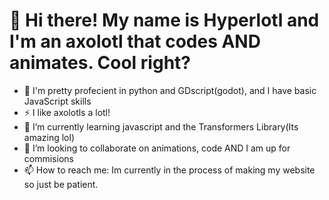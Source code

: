 # 👋  Hi there! My name is Hyperlotl and I'm an axolotl that codes AND animates. Cool right?

- 👀 I'm pretty profecient in python and GDscript(godot), and I have basic JavaScript skills
- ⚡ I like axolotls a lotl!
- 🌱 I’m currently learning javascript and the Transformers Library(Its amazing lol)
- 💞️ I’m looking to collaborate on animations, code AND I am up for commisions
- 📫 How to reach me: Im currently in the process of making my website so just be patient.


<!---
- 👋 Hi, I’m @Hyperlotl
- 👀 I’m interested in ...
- 🌱 I’m currently learning ...
- 💞️ I’m looking to collaborate on ...
- 📫 How to reach me ...
- 😄 Pronouns: ...
- ⚡ Fun fact: ...


Hyperlotl/Hyperlotl is a ✨ special ✨ repository because its `README.md` (this file) appears on your GitHub profile.
You can click the Preview link to take a look at your changes.
--->
